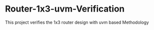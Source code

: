# Router-1x3-uvm-Verification
This project verifies the 1x3 router design with uvm based Methodology

